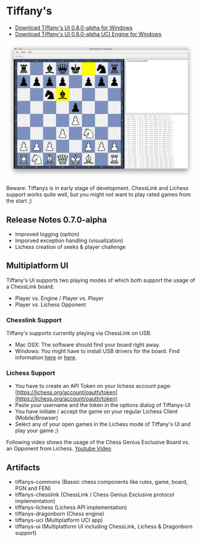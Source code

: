 # Tiffany's


- [Download Tiffany's UI 0.8.0-alpha for Windows](https://github.com/bvongunten/tiffanys/releases/download/v0.7.0-alpha/TiffanysFxGui-0.7.msi)
- [Download Tiffany's UI 0.8.0-alpha UCI Engine for Windows](https://github.com/bvongunten/tiffanys/releases/download/v0.8.0-alpha/TiffanysFxGui-0.8.msi)

![Mainscreen](https://github.com/bvongunten/tiffanys/blob/master/web/Mainscreen.png?raw=true)

Beware: Tiffanys is in early stage of development. ChessLink and Lichess support works quite well, but you might not want to play rated games from the start ;)

## Release Notes 0.7.0-alpha

- Improved logging (option)
- Imporved exception handling (visualization)
- Lichess creation of seeks & player challenge

## Multiplatform UI

Tiffany's UI supports two playing modes of which both support the usage of a ChessLink board: 

- Player vs. Engine / Player vs. Player 
- Player vs. Lichess Opponent

### Chesslink Support

Tiffany's supports currently playing via ChessLink on USB.

- Mac OSX: The software should find your board right away.
- Windows: You might have to install USB drivers for the board. Find information [here](https://www.hiarcs.com/eboard/ChessLinkDrivers.htm) or [here](https://zadig.akeo.ie/).

### Lichess Support

- You have to create an API Token on your lichess account page: [https://lichess.org/account/oauth/token](https://lichess.org/account/oauth/token)  
- Paste your username and the token in the options dialog of Tiffanys-UI
- You have initiate / accept the game on your regular Lichess Client (Mobile/Browser)
- Select any of your open games in the Lichess mode of Tiffany's UI and play your game ;)

Following video shows the usage of the Chess Genius Exclusive Board vs. an Opponent from Lichess. [Youtube Video](https://www.youtube.com/watch?v=ZexqLLzHAd4)

## Artifacts

- tiffanys-commons (Bassic chess components like rules, game, board, PGN and FEN)
- tiffanys-chesslink (ChessLink / Chess Genius Exclusive protocol implementation)
- tiffanys-lichess (Lichess API implementation)
- tiffanys-dragonborn (Chess engine)
- tiffanys-uci (Multiplatform UCI app)
- tiffanys-ui (Multiplatform UI including ChessLink, Lichess & Dragonborn support)
